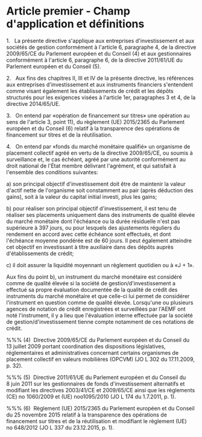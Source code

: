 # Article premier - Champ d'application et définitions


1.   La présente directive s'applique aux entreprises d'investissement et aux sociétés de gestion conformément à l'article 6, paragraphe 4, de la directive 2009/65/CE du Parlement européen et du Conseil (4) et aux gestionnaires conformément à l'article 6, paragraphe 6, de la directive 2011/61/UE du Parlement européen et du Conseil (5).

2.   Aux fins des chapitres II, III et IV de la présente directive, les références aux entreprises d'investissement et aux instruments financiers s'entendent comme visant également les établissements de crédit et les dépôts structurés pour les exigences visées à l'article 1er, paragraphes 3 et 4, de la directive 2014/65/UE.

3.   On entend par «opération de financement sur titres» une opération au sens de l'article 3, point 11), du règlement (UE) 2015/2365 du Parlement européen et du Conseil (6) relatif à la transparence des opérations de financement sur titres et de la réutilisation.

4.   On entend par «fonds du marché monétaire qualifié» un organisme de placement collectif agréé en vertu de la directive 2009/65/CE, ou soumis à surveillance et, le cas échéant, agréé par une autorité conformément au droit national de l'État membre délivrant l'agrément, et qui satisfait à l'ensemble des conditions suivantes:

a) son principal objectif d'investissement doit être de maintenir la valeur d'actif nette de l'organisme soit constamment au pair (après déduction des gains), soit à la valeur du capital initial investi, plus les gains;

b) pour réaliser son principal objectif d'investissement, il est tenu de réaliser ses placements uniquement dans des instruments de qualité élevée du marché monétaire dont l'échéance ou la durée résiduelle n'est pas supérieure à 397 jours, ou pour lesquels des ajustements réguliers du rendement en accord avec cette échéance sont effectués, et dont l'échéance moyenne pondérée est de 60 jours. Il peut également atteindre cet objectif en investissant à titre auxiliaire dans des dépôts auprès d'établissements de crédit;

c) il doit assurer la liquidité moyennant un règlement quotidien ou à «J + 1».

Aux fins du point b), un instrument du marché monétaire est considéré comme de qualité élevée si la société de gestion/d'investissement a effectué sa propre évaluation documentée de la qualité de crédit des instruments du marché monétaire et que celle-ci lui permet de considérer l'instrument en question comme de qualité élevée. Lorsqu'une ou plusieurs agences de notation de crédit enregistrées et surveillées par l'AEMF ont noté l'instrument, il y a lieu que l'évaluation interne effectuée par la société de gestion/d'investissement tienne compte notamment de ces notations de crédit.

%%% (4)  Directive 2009/65/CE du Parlement européen et du Conseil du 13 juillet 2009 portant coordination des dispositions législatives, réglementaires et administratives concernant certains organismes de placement collectif en valeurs mobilières (OPCVM) (JO L 302 du 17.11.2009, p. 32).

%%% (5)  Directive 2011/61/UE du Parlement européen et du Conseil du 8 juin 2011 sur les gestionnaires de fonds d'investissement alternatifs et modifiant les directives 2003/41/CE et 2009/65/CE ainsi que les règlements (CE) no 1060/2009 et (UE) noo1095/2010 (JO L 174 du 1.7.2011, p. 1).

%%% (6)  Règlement (UE) 2015/2365 du Parlement européen et du Conseil du 25 novembre 2015 relatif à la transparence des opérations de financement sur titres et de la réutilisation et modifiant le règlement (UE) no 648/2012 (JO L 337 du 23.12.2015, p. 1).
